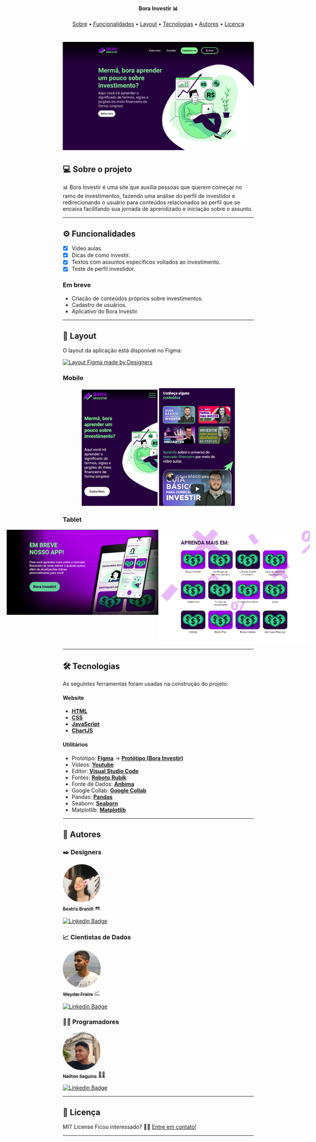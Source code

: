 <h4 align="center"> 
	Bora Investir 📊
</h4>
<p align="center">
 <a href="#-sobre-o-projeto">Sobre</a> •
 <a href="#-funcionalidades">Funcionalidades</a> •
 <a href="#-layout">Layout</a> •
 <a href="#-tecnologias">Tecnologias</a> •
 <a href="#-autor">Autores</a> • 
 <a href="#user-content--licença">Licença</a>
</p>

<h1 align="center">
    <img alt="Bora Investir" title="#BoraInvestir" src="./assets/banner.png" />
</h1>

## 💻 Sobre o projeto

📊 Bora Investir é uma site que auxilia pessoas que querem começar no ramo de investimentos, fazendo uma análise do perfil de investidor e redirecionando o usuário para conteúdos relacionados ao perfil que se encaixa facilitando sua jornada de aprendizado e iniciação sobre o assunto.

---

## ⚙️ Funcionalidades

- [x] Vídeo aulas.
- [x] Dicas de como investir.
- [x] Textos com assuntos específicos voltados ao investimento.
- [x] Teste de perfil investidor.

### Em breve

- Criação de conteúdos próprios sobre investimentos.
- Cadastro de usuários.
- Aplicativo do Bora Investir.

---

## 🎨 Layout

O layout da aplicação está disponível no Figma:

<a href="https://www.figma.com/file/4R8xGkHnpPInxPkigF9N5R/Desafio-5?node-id=0%3A1">
  <img alt="Layout Figma made by Designers" src="https://img.shields.io/badge/Acessar%20Layout%20-Figma-%2304D361">
</a>

### Mobile

<p align="center">
  <img alt="BoraInvestirMobile" title="#BoraInvestirMobile" src="./assets/mobile-intro.png" width="200px">

  <img alt="BoraInvestirMobile" title="#BoraInvestirMobile" src="./assets/mobile-content.png" width="200px">
</p>

### Tablet

<p align="center" style="display: flex; align-items: flex-start; justify-content: center;">
  <img alt="PhotoleadMobile" title="#PhotoleadMobile" src="./assets/tablet-app.png" width="400px">

  <img alt="PhotoleadMobile" title="#PhotoleadMobile" src="./assets/tablet-learning-more.png" width="400px">
</p>

---

## 🛠 Tecnologias

As seguintes ferramentas foram usadas na construção do projeto:

#### **Website**

- **[HTML](https://developer.mozilla.org/pt-BR/docs/Web/HTML)**
- **[CSS](https://developer.mozilla.org/pt-BR/docs/Web/CSS)**
- **[JavaScript](https://developer.mozilla.org/pt-BR/docs/Web/JavaScript)**
- **[ChartJS](https://www.chartjs.org/)**

#### **Utilitários**

- Protótipo: **[Figma](https://www.figma.com/)** → **[Protótipo (Bora Investir)](https://www.figma.com/file/4R8xGkHnpPInxPkigF9N5R/Desafio-5?node-id=0%3A1)**
- Vídeos: **[Youtube](https://www.youtube.com/)**
- Editor: **[Visual Studio Code](https://code.visualstudio.com/)**
- Fontes: **[Roboto](https://fonts.google.com/specimen/Roboto)**,**[Rubik](https://fonts.google.com/specimen/Rubik)**
- Fonte de Dados: **[Anbima](https://www.anbima.com.br/data/files/86/D1/30/40/3E88B710C83266B7882BA2A8/ed03.zip)**
- Google Collab: **[Google Collab](https://colab.research.google.com/drive/1bO78S8FP7N0hYGQlVemkx8jqnL0lhqpZ?usp=sharing)**
- Pandas: **[Pandas](https://pandas.pydata.org/)**
- Seaborn: **[Seaborn](https://seaborn.pydata.org/)**
- Matplotlib: **[Matplotlib](https://matplotlib.org/)**

---

## 🦸 Autores

### ✒️ Designers

<a href="https://www.linkedin.com/in/beatriz-brandt-263237224">
 <img style="border-radius: 50%;" src="./assets/BeatrizBrandt.jfif" width="100px;" alt=""/>
 <br />
 <sub><b>Beatriz Brandt</b></sub></a> <a href="https://www.linkedin.com/in/beatriz-brandt-263237224" title="Design">✒️ </a>
 <br />

[![Linkedin Badge](https://img.shields.io/badge/-BeatrizBrandt-red?style=flat-square&logo=Linkedin&logoColor=white&link=https://www.linkedin.com/in/beatriz-brandt-263237224)](https://www.linkedin.com/in/beatriz-brandt-263237224)

### 📈 Cientistas de Dados

<a href="https://www.linkedin.com/in/weyder-freire-7876a81aa/">
 <img style="border-radius: 50%;" src="./assets/WeyderFreire.jfif" width="100px;" alt=""/>
 <br />
 <sub><b>Weyder Freire</b></sub></a> <a href="https://www.linkedin.com/in/weyder-freire-7876a81aa/" title="Cientista de Dados">📈</a>
 <br />

[![Linkedin Badge](https://img.shields.io/badge/-WeyderFreire-darkgreen?style=flat-square&logo=Linkedin&logoColor=white&link=https://www.linkedin.com/in/weyder-freire-7876a81aa/)](https://www.linkedin.com/in/weyder-freire-7876a81aa/)

### 👨‍💻 Programadores

<a href="https://www.linkedin.com/in/ne%C3%ADlton-seguins-bb8786a6/">
 <img style="border-radius: 50%;" src="./assets/NeiltonSeguins.jpeg" width="100px;" alt=""/>
 <br />
 <sub><b>Neilton Seguins</b></sub></a> <a href="https://www.linkedin.com/in/ne%C3%ADlton-seguins-bb8786a6/" title="Photolead">👨‍💻</a>
 <br />

[![Linkedin Badge](https://img.shields.io/badge/-NeiltonSeguins-blue?style=flat-square&logo=Linkedin&logoColor=white&link=https://www.linkedin.com/in/ne%C3%ADlton-seguins-bb8786a6/)](https://www.linkedin.com/in/ne%C3%ADlton-seguins-bb8786a6/)

---

## 📝 Licença

MIT License
Ficou interessado? 👋🏽 [Entre em contato!](https://www.linkedin.com/in/ne%C3%ADlton-seguins-bb8786a6/)

---
